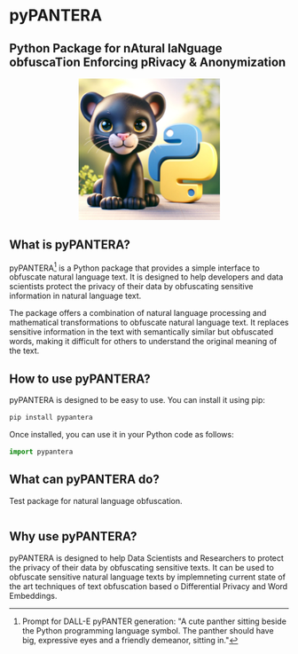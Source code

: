 # pyPANTERA
## Python **P**ackage for n**A**tural la**N**guage obfusca**T**ion **E**nforcing p**R**ivacy & **A**nonymization
<p align="center">
    <img src="https://raw.githubusercontent.com/Kekkodf/pypantera/main/images/pyPANTER.webp?token=GHSAT0AAAAAACKHJ56RIW7TCRMUDR5G26UKZQT4W2A" width="255">
</p>

## What is pyPANTERA?

pyPANTERA[^1] is a Python package that provides a simple interface to obfuscate natural language text. It is designed to help developers and data scientists protect the privacy of their data by obfuscating sensitive information in natural language text. 

The package offers a combination of natural language processing and mathematical transformations to obfuscate natural language text. It replaces sensitive information in the text with semantically similar but obfuscated words, making it difficult for others to understand the original meaning of the text.

## How to use pyPANTERA?

pyPANTERA is designed to be easy to use. You can install it using pip:

```bash
pip install pypantera
```

Once installed, you can use it in your Python code as follows:

```python
import pypantera
```

## What can pyPANTERA do?

Test package for natural language obfuscation.

```python

```

## Why use pyPANTERA?

pyPANTERA is designed to help Data Scientists and Researchers to protect the privacy of their data by obfuscating sensitive texts. It can be used to obfuscate sensitive natural language texts by implemneting current state of the art techniques of text obfuscation based o Differential Privacy and Word Embeddings.





[^1]: Prompt for DALL-E pyPANTER generation: "A cute panther sitting beside the Python programming language symbol. The panther should have big, expressive eyes and a friendly demeanor, sitting in."
